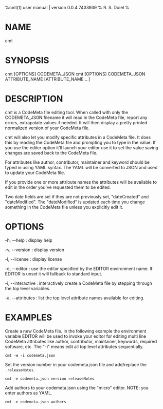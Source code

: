 
%cmt(1) user manual | version 0.0.4 7433939
% R. S. Doiel
% 

# NAME

cmt

# SYNOPSIS

cmt [OPTIONS] CODEMETA_JSON
cmt [OPTIONS] CODEMETA_JSON ATTRIBUTE_NAME [ATTRIBUTE_NAME ...]

# DESCRIPTION

cmt is a CodeMeta file editing tool.  When called with only the CODEMETA_JSON filename
it will read in the CodeMeta file, report any errors, extrapolate values if needed. It will
then display a pretty printed normalized version of your CodeMeta file.

cmt will also let you modify specific attributes in a CodeMeta file. It does this by
reading the CodeMeta file and prompting you to type in the value. If you use the editor
option it'll launch your editor use it to set the value saving changes are saved back to
the CodeMeta file.

For attributes like author, contributor, maintainer and keyword should be typed in using
YAML syntax. The YAML will be converted to JSON and used to update your CodeMeta file.

If you provide one or more attribute names the attributes will be available to edit in the order
you've requested them to be edited.

Two date fields are set if they are not previously set, "dateCreated" and "dateModified". The 
"dateModified" is updated each time you change something in the CodeMeta file unless you explicitly
edit it.

# OPTIONS

-h, --help
: display help

-v, --version
: display version

-l, --license
: display license

-e, --editor
: use the editor specified by the EDITOR environment name.
If EDITOR is unset it will fallback to standard input.

-i, --interactive
: interactively create a CodeMeta file by stepping through
the top level variables.

-a, --attributes
: list the top level attribute names available for editing.

# EXAMPLES

Create a new CodeMeta file. In the following example the environment
variable EDITOR will be used to invoke your editor for editing multi line
CodeMeta attributes like author, contributor, maintainer, keywords,
required software, etc.  The "-i" means edit all top level attributes
sequentially.

~~~
cmt -e -i codemeta.json
~~~

Set the version number in your codemeta.json file and add/replace the `.releaseNotes`.

~~~
cmt -e codemeta.json version releaseNotes
~~~

Add authors to your codemeta.json using the "micro" editor.  NOTE: you enter authors as YAML.

~~~
cmt -e codemeta.json authors
~~~

